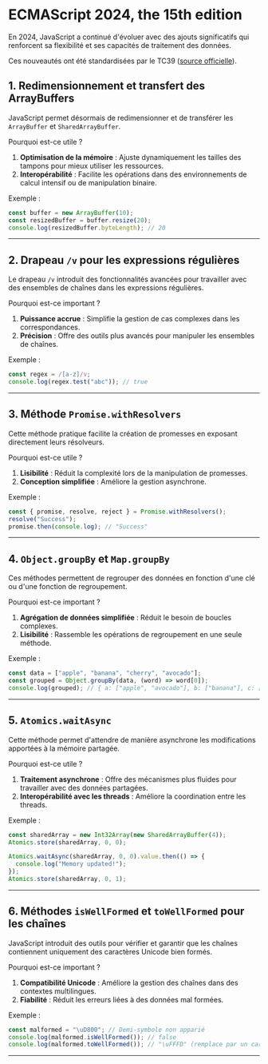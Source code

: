 # ECMAScript 2024, the 15th edition

En 2024, JavaScript a continué d'évoluer avec des ajouts significatifs qui renforcent sa flexibilité et ses capacités de traitement des données.

Ces nouveautés ont été standardisées par le TC39 ([source officielle](https://tc39.es/ecma262/)).

## 1. Redimensionnement et transfert des ArrayBuffers

JavaScript permet désormais de redimensionner et de transférer les `ArrayBuffer` et `SharedArrayBuffer`.

Pourquoi est-ce utile ?

1. **Optimisation de la mémoire** : Ajuste dynamiquement les tailles des tampons pour mieux utiliser les ressources.
2. **Interopérabilité** : Facilite les opérations dans des environnements de calcul intensif ou de manipulation binaire.

Exemple :

```javascript
const buffer = new ArrayBuffer(10);
const resizedBuffer = buffer.resize(20);
console.log(resizedBuffer.byteLength); // 20
```

---

## 2. Drapeau `/v` pour les expressions régulières

Le drapeau `/v` introduit des fonctionnalités avancées pour travailler avec des ensembles de chaînes dans les expressions régulières.

Pourquoi est-ce important ?

1. **Puissance accrue** : Simplifie la gestion de cas complexes dans les correspondances.
2. **Précision** : Offre des outils plus avancés pour manipuler les ensembles de chaînes.

Exemple :

```javascript
const regex = /[a-z]/v;
console.log(regex.test("abc")); // true
```

---

## 3. Méthode `Promise.withResolvers`

Cette méthode pratique facilite la création de promesses en exposant directement leurs résolveurs.

Pourquoi est-ce utile ?

1. **Lisibilité** : Réduit la complexité lors de la manipulation de promesses.
2. **Conception simplifiée** : Améliore la gestion asynchrone.

Exemple :

```javascript
const { promise, resolve, reject } = Promise.withResolvers();
resolve("Success");
promise.then(console.log); // "Success"
```

---

## 4. `Object.groupBy` et `Map.groupBy`

Ces méthodes permettent de regrouper des données en fonction d'une clé ou d'une fonction de regroupement.

Pourquoi est-ce important ?

1. **Agrégation de données simplifiée** : Réduit le besoin de boucles complexes.
2. **Lisibilité** : Rassemble les opérations de regroupement en une seule méthode.

Exemple :

```javascript
const data = ["apple", "banana", "cherry", "avocado"];
const grouped = Object.groupBy(data, (word) => word[0]);
console.log(grouped); // { a: ["apple", "avocado"], b: ["banana"], c: ["cherry"] }
```

---

## 5. `Atomics.waitAsync`

Cette méthode permet d'attendre de manière asynchrone les modifications apportées à la mémoire partagée.

Pourquoi est-ce utile ?

1. **Traitement asynchrone** : Offre des mécanismes plus fluides pour travailler avec des données partagées.
2. **Interopérabilité avec les threads** : Améliore la coordination entre les threads.

Exemple :

```javascript
const sharedArray = new Int32Array(new SharedArrayBuffer(4));
Atomics.store(sharedArray, 0, 0);

Atomics.waitAsync(sharedArray, 0, 0).value.then(() => {
  console.log("Memory updated!");
});
Atomics.store(sharedArray, 0, 1);
```

---

## 6. Méthodes `isWellFormed` et `toWellFormed` pour les chaînes

JavaScript introduit des outils pour vérifier et garantir que les chaînes contiennent uniquement des caractères Unicode bien formés.

Pourquoi est-ce important ?

1. **Compatibilité Unicode** : Améliore la gestion des chaînes dans des contextes multilingues.
2. **Fiabilité** : Réduit les erreurs liées à des données mal formées.

Exemple :

```javascript
const malformed = "\uD800"; // Demi-symbole non apparié
console.log(malformed.isWellFormed()); // false
console.log(malformed.toWellFormed()); // "\uFFFD" (remplace par un caractère de substitution)
```

---
